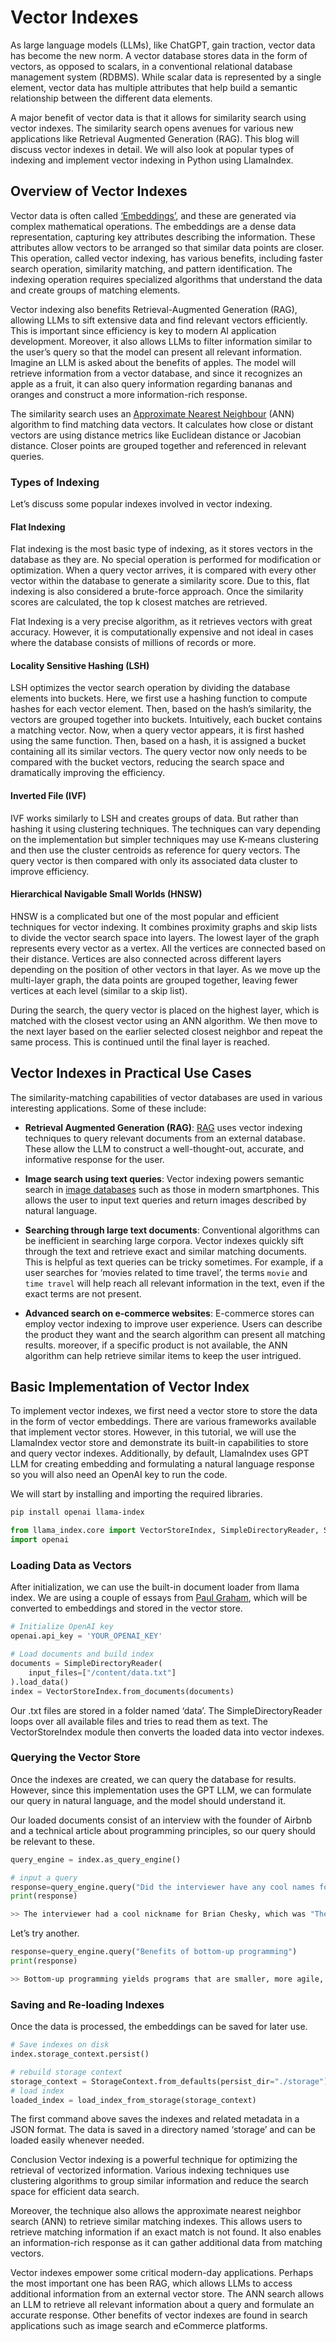 # Vector Indexes
As large language models (LLMs), like ChatGPT, gain traction, vector data has become the new norm. A vector database stores data in the form of vectors, as opposed to scalars, in a conventional relational database management system (RDBMS). While scalar data is represented by a single element, vector data has multiple attributes that help build a semantic relationship between the different data elements.

A major benefit of vector data is that it allows for similarity search using vector indexes. The similarity search opens avenues for various new applications like Retrieval Augmented Generation (RAG). This blog will discuss vector indexes in detail. We will also look at popular types of indexing and implement vector indexing in Python using LlamaIndex.

## Overview of Vector Indexes
Vector data is often called [‘Embeddings’](https://superlinked.com/vectorhub/building-blocks/vector-compute/embedding-models), and these are generated via complex mathematical operations. The embeddings are a dense data representation, capturing key attributes describing the information. These attributes allow vectors to be arranged so that similar data points are closer. This operation, called vector indexing, has various benefits, including faster search operation, similarity matching, and pattern identification. The indexing operation requires specialized algorithms that understand the data and create groups of matching elements.

Vector indexing also benefits Retrieval-Augmented Generation (RAG), allowing LLMs to sift extensive data and find relevant vectors efficiently. This is important since efficiency is key to modern AI application development. Moreover, it also allows LLMs to filter information similar to the user’s query so that the model can present all relevant information. Imagine an LLM is asked about the benefits of apples. The model will retrieve information from a vector database, and since it recognizes an apple as a fruit, it can also query information regarding bananas and oranges and construct a more information-rich response.

The similarity search uses an [Approximate Nearest Neighbour](https://superlinked.com/vectorhub/building-blocks/vector-search/nearest-neighbor-algorithms) (ANN) algorithm to find matching data vectors. It calculates how close or distant vectors are using distance metrics like Euclidean distance or Jacobian distance. Closer points are grouped together and referenced in relevant queries.

### Types of Indexing
Let’s discuss some popular indexes involved in vector indexing.

#### Flat Indexing
Flat indexing is the most basic type of indexing, as it stores vectors in the database as they are. No special operation is performed for modification or optimization. When a query vector arrives, it is compared with every other vector within the database to generate a similarity score. Due to this, flat indexing is also considered a brute-force approach. Once the similarity scores are calculated, the top k closest matches are retrieved.

Flat Indexing is a very precise algorithm, as it retrieves vectors with great accuracy. However, it is computationally expensive and not ideal in cases where the database consists of millions of records or more.

#### Locality Sensitive Hashing (LSH)
LSH optimizes the vector search operation by dividing the database elements into buckets. Here, we first use a hashing function to compute hashes for each vector element. Then, based on the hash’s similarity, the vectors are grouped together into buckets. Intuitively, each bucket contains a matching vector.
Now, when a query vector appears, it is first hashed using the same function. Then, based on a hash, it is assigned a bucket containing all its similar vectors. The query vector now only needs to be compared with the bucket vectors, reducing the search space and dramatically improving the efficiency.

#### Inverted File (IVF)
IVF works similarly to LSH and creates groups of data. But rather than hashing it using clustering techniques. The techniques can vary depending on the implementation but simpler techniques may use K-means clustering and then use the cluster centroids as reference for query vectors. The query vector is then compared with only its associated data cluster to improve efficiency.

#### Hierarchical Navigable Small Worlds (HNSW)
HNSW is a complicated but one of the most popular and efficient techniques for vector indexing. It combines proximity graphs and skip lists to divide the vector search space into layers. The lowest layer of the graph represents every vector as a vertex. All the vertices are connected based on their distance. Vertices are also connected across different layers depending on the position of other vectors in that layer. As we move up the multi-layer graph, the data points are grouped together, leaving fewer vertices at each level (similar to a skip list).

During the search, the query vector is placed on the highest layer, which is matched with the closest vector using an ANN algorithm. We then move to the next layer based on the earlier selected closest neighbor and repeat the same process. This is continued until the final layer is reached.

## Vector Indexes in Practical Use Cases
The similarity-matching capabilities of vector databases are used in various interesting applications. Some of these include:

- **Retrieval Augmented Generation (RAG)**: [RAG](https://superlinked.com/vectorhub/articles/advanced-retrieval-augmented-generation) uses vector indexing techniques to query relevant documents from an external database. These allow the LLM to construct a well-thought-out, accurate, and informative response for the user.

- **Image search using text queries**: Vector indexing powers semantic search in [image databases](https://superlinked.com/vectorhub/articles/retrieval-from-image-text-modalities) such as those in modern smartphones. This allows the user to input text queries and return images described by natural language.

- **Searching through large text documents**: Conventional algorithms can be inefficient in searching large corpora. Vector indexes quickly sift through the text and retrieve exact and similar matching documents. This is helpful as text queries can be tricky sometimes. For example, if a user searches for ‘movies related to time travel’, the terms `movie` and `time travel` will help reach all relevant information in the text, even if the exact terms are not present.

- **Advanced search on e-commerce websites**: E-commerce stores can employ vector indexing to improve user experience. Users can describe the product they want and the search algorithm can present all matching results. moreover, if a specific product is not available, the ANN algorithm can help retrieve similar items to keep the user intrigued.

## Basic Implementation of Vector Index
To implement vector indexes, we first need a vector store to store the data in the form of vector embeddings. There are various frameworks available that implement vector stores. However, in this tutorial, we will use the LlamaIndex vector store and demonstrate its built-in capabilities to store and query vector indexes. Additionally, by default, LlamaIndex uses GPT LLM for creating embedding and formulating a natural language response so you will also need an OpenAI key to run the code.

We will start by installing and importing the required libraries.
```bash
pip install openai llama-index
```

```python
from llama_index.core import VectorStoreIndex, SimpleDirectoryReader, StorageContext, load_index_from_storage
import openai
```
### Loading Data as Vectors
After initialization, we can use the built-in document loader from llama index. We are using a couple of essays from [Paul Graham](https://www.paulgraham.com/articles.html), which will be converted to embeddings and stored in the vector store.
```python
# Initialize OpenAI key
openai.api_key = 'YOUR_OPENAI_KEY'

# Load documents and build index
documents = SimpleDirectoryReader(
    input_files=["/content/data.txt"]
).load_data()
index = VectorStoreIndex.from_documents(documents)
```
Our .txt files are stored in a folder named ‘data’. The SimpleDirectoryReader loops over all available files and tries to read them as text. The VectorStoreIndex module then converts the loaded data into vector indexes.

### Querying the Vector Store
Once the indexes are created, we can query the database for results. However, since this implementation uses the GPT LLM, we can formulate our query in natural language, and the model should understand it.

Our loaded documents consist of an interview with the founder of Airbnb and a technical article about programming principles, so our query should be relevant to these.
```python
query_engine = index.as_query_engine()

# input a query
response=query_engine.query("Did the interviewer have any cool names for the AirBnb Founders and was the it?")
print(response)
```

```bash
>> The interviewer had a cool nickname for Brian Chesky, which was "The Tasmanian Devil."

```
Let’s try another.
```python
response=query_engine.query("Benefits of bottom-up programming")
print(response)
```
```bash
>> Bottom-up programming yields programs that are smaller, more agile, and easier to read. It promotes code re-use, reduces the size and complexity of programs, and helps clarify ideas about program design by identifying patterns and encouraging simpler redesigns.
```
### Saving and Re-loading Indexes
Once the data is processed, the embeddings can be saved for later use.
```python
# Save indexes on disk
index.storage_context.persist()

# rebuild storage context
storage_context = StorageContext.from_defaults(persist_dir="./storage")
# load index
loaded_index = load_index_from_storage(storage_context)
```
The first command above saves the indexes and related metadata in a JSON format. The data is saved in a directory named ‘storage’ and can be loaded easily whenever needed.

Conclusion
Vector indexing is a powerful technique for optimizing the retrieval of vectorized information. Various indexing techniques use clustering algorithms to group similar information and reduce the search space for efficient data search.

Moreover, the technique also allows the approximate nearest neighbor search (ANN) to retrieve similar matching indexes. This allows users to retrieve matching information if an exact match is not found. It also enables an information-rich response as it can gather additional data from matching vectors.

Vector indexes empower some critical modern-day applications. Perhaps the most important one has been RAG, which allows LLMs to access additional information from an external vector store. The ANN search allows an LLM to retrieve all relevant information about a query and formulate an accurate response. Other benefits of vector indexes are found in search applications such as image search and eCommerce platforms.


